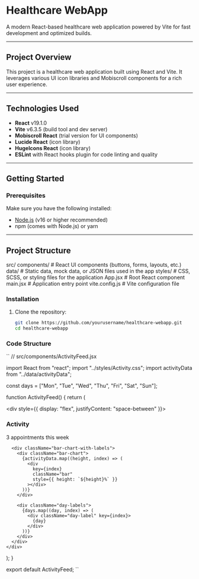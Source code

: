    # Healthcare WebApp

A modern React-based healthcare web application powered by Vite for fast development and optimized builds.

---

## Project Overview

This project is a healthcare web application built using React and Vite. It leverages various UI icon libraries and Mobiscroll components for a rich user experience.

---

## Technologies Used

- **React** v19.1.0  
- **Vite** v6.3.5 (build tool and dev server)  
- **Mobiscroll React** (trial version for UI components)  
- **Lucide React** (icon library)  
- **HugeIcons React** (icon library)  
- **ESLint** with React hooks plugin for code linting and quality  

---

## Getting Started

### Prerequisites

Make sure you have the following installed:

- [Node.js](https://nodejs.org/en/) (v16 or higher recommended)
- npm (comes with Node.js) or yarn

---


## Project Structure

src/
components/ # React UI components (buttons, forms, layouts, etc.)
data/ # Static data, mock data, or JSON files used in the app
styles/ # CSS, SCSS, or styling files for the application
App.jsx # Root React component
main.jsx # Application entry point
vite.config.js # Vite configuration file

### Installation

1. Clone the repository:

   ```bash
   git clone https://github.com/yourusername/healthcare-webapp.git
   cd healthcare-webapp
### Code Structure
``
// src/components/ActivityFeed.jsx

import React from "react";
import "../styles/Activity.css";
import activityData from "../data/activityData";

const days = ["Mon", "Tue", "Wed", "Thu", "Fri", "Sat", "Sun"];

function ActivityFeed() {
  return (
    <div className="activity-feed">
      <div style={{ display: "flex", justifyContent: "space-between" }}>
        <h3 className="activity-title">Activity</h3>
        <p className="activity-subtitle">3 appointments this week</p>
      </div>

      <div className="bar-chart-with-labels">
        <div className="bar-chart">
          {activityData.map((height, index) => (
            <div
              key={index}
              className="bar"
              style={{ height: `${height}%` }}
            ></div>
          ))}
        </div>

        <div className="day-labels">
          {days.map((day, index) => (
            <div className="day-label" key={index}>
              {day}
            </div>
          ))}
        </div>
      </div>
    </div>
  );
}

export default ActivityFeed;
``
